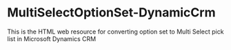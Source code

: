 # MultiSelectOptionSet-DynamicCrm
This is the HTML web resource for converting option set to Multi Select pick list in Microsoft Dynamics CRM
